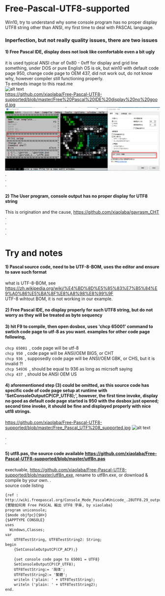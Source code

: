 # Free-Pascal-UTF8-supported
Win10, try to understand why some console program has no proper display UTF8 string other than ANSI, my first time to deal with PASCAL language.

### Inperfection, but not really quality issues, there are two issues  

#### 1) Free Pascal IDE, display does not look like comfortable even a bit ugly  
it is used typical ANSI char of 0x80 - 0xff for display and grid line something, under DOS or pure English OS is ok, but win10 with default code page 950, change code page to OEM 437, did not work out, do not know why, however compiler still functioning properly.  
To embeds image to this read.me  
![alt text](http://url/to/img.png)  
https://github.com/xiaolaba/Free-Pascal-UTF8-supported/blob/master/Free%20Pascal%20IDE%20display%20no%20good.jpg
![alt text](https://github.com/xiaolaba/Free-Pascal-UTF8-supported/blob/master/Free%20Pascal%20IDE%20display%20no%20good.jpg)  
.  
.  
.  




#### 2) The User program, console output has no proper display for UTF8 string
This is origination and the cause, https://github.com/xiaolaba/gavrasm_CHT
.  
.  
.  
.  

# Try and notes
#### 1) Pascal source code, need to be UTF-8-BOM, uses the editor and ensure to save such format
what is UTF-8-BOM, see https://zh.wikipedia.org/wiki/%E4%BD%8D%E5%85%83%E7%B5%84%E9%A0%86%E5%BA%8F%E8%A8%98%E8%99%9F  
UTF-8 wihtout BOM, it is not working in our example.  
  
#### 2) Free Pascal IDE, no display properly for such UTF8 string, but do not worry as they will be treated as byte sequency  
  
#### 3) hit F9 to compile, then open dosbox, uses 'chcp 65001' command to swtich code page to utf-8 as you want. examples for other code page following,  
```chcp 65001 ```, code page will be utf-8  
```chcp 950 ```, code page will be ANSI/OEM BIG5, or CHT  
```chcp 936 ```, supposedly code page will be ANSI/OEM GBK, or CHS, but it is invalid ?!  
```chcp 54936 ```, should be equal to 936 as long as micrsoft saying  
```chcp 437 ```, should be ANSI OEM US  
  
#### 4) aforementioned step (3) could be omitted, as this source code has specific code of code page setup at runtime with 'SetConsoleOutputCP(CP_UTF8);', however, the first time invoke, display no good as default code page started is 950 with the dosbox just opened; second time invoke, it should be fine and displayed properly with nice utf8 strings.


https://github.com/xiaolaba/Free-Pascal-UTF8-supported/blob/master/Free_Pascal_UTF%208_supported.jpg
![alt text](https://github.com/xiaolaba/Free-Pascal-UTF8-supported/blob/master/Free_Pascal_UTF%208_supported.jpg)  

.  
.  
#### 5) utf8.pas, the source code available https://github.com/xiaolaba/Free-Pascal-UTF8-supported/blob/master/utf8n.pas
exectuable, https://github.com/xiaolaba/Free-Pascal-UTF8-supported/blob/master/utf8n_exe, rename to utf8n.exe, or download & compile by your own. 
.  
source code listing  
``` 
{ref : http://wiki.freepascal.org/Console_Mode_Pascal#Unicode_.28UTF8.29_output}
{實驗如何用 Free PASCAL 輸出 UTF8 字串, by xiaolaba}
program uniconsole;
{$mode objfpc}{$H+}
{$APPTYPE CONSOLE}
uses
  Windows,Classes;
var
	UTF8TestString, UTF8TestString2: String;
begin
	{SetConsoleOutputCP(CP_ACP);}
	
	{set console code page to 65001 = UTF8}
	SetConsoleOutputCP(CP_UTF8);
	UTF8TestString:= '简体';
	UTF8TestString2:= '繁體';
	writeln ('plain: ' + UTF8TestString);
	writeln ('plain: ' + UTF8TestString2);
end.
````




